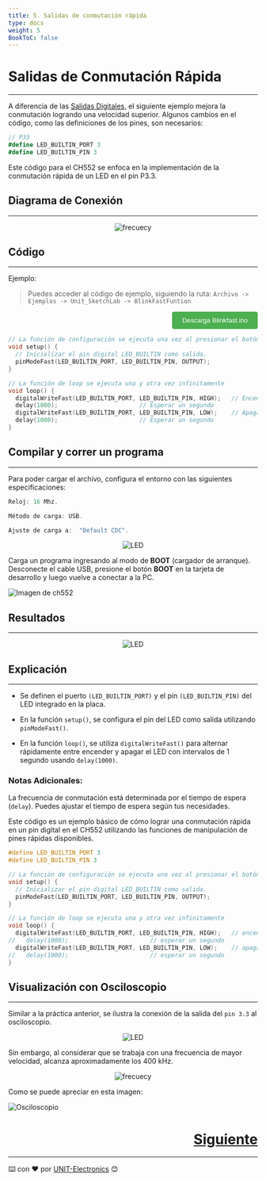 ```yaml
---
title: 5. Salidas de conmutación rápida
type: docs
weight: 5
BookToC: false
---
```

# Salidas de Conmutación Rápida
---
A diferencia de las [Salidas Digitales](/), el siguiente ejemplo mejora la conmutación logrando una velocidad superior. Algunos cambios en el código, como las definiciones de los pines, son necesarios:

```c#
// P33
#define LED_BUILTIN_PORT 3
#define LED_BUILTIN_PIN 3
```

Este código para el CH552 se enfoca en la implementación de la conmutación rápida de un LED en el pin P3.3.

## Diagrama de Conexión
---
<p align="center">
    <img src="/docs/4-Salidas_digitales/images/ouput_led.png" alt="frecuecy">
</p>

## Código
---

Ejemplo: 
> Puedes acceder al código de ejemplo, siguiendo la ruta: `Archivo -> Ejemplos -> Unit_SketchLab -> BlinkFastFuntion`

<div style="text-align: right;">
    <a href="/docs/5-Salidas_conmutacion_rapida/code/blinkfast.ino" download="blinkfast.ino">
        <button style="background-color: #4CAF50; color: white; padding: 10px 20px; border: none; border-radius: 4px; cursor: pointer;">
            Descarga Blinkfast.ino
        </button>
    </a>
</div>

```c
// La función de configuración se ejecuta una vez al presionar el botón de reinicio o encender la placa
void setup() {
  // Inicializar el pin digital LED_BUILTIN como salida.
  pinModeFast(LED_BUILTIN_PORT, LED_BUILTIN_PIN, OUTPUT);
}

// La función de loop se ejecuta una y otra vez infinitamente
void loop() {
  digitalWriteFast(LED_BUILTIN_PORT, LED_BUILTIN_PIN, HIGH);   // Encender el LED (HIGH es el nivel de voltaje)
  delay(1000);                       // Esperar un segundo
  digitalWriteFast(LED_BUILTIN_PORT, LED_BUILTIN_PIN, LOW);    // Apagar el LED al hacer que el voltaje sea LOW
  delay(1000);                       // Esperar un segundo
}
```
## Compilar y correr un programa
---
Para poder cargar el archivo, configura el entorno con las siguientes especificaciones:

```C
Reloj: 16 Mhz.

Método de carga: USB.

Ajuste de carga a:  "Default CDC".
```


<p align="center">
    <img src="/docs/4-Salidas_digitales/images/config.png" alt="LED">
</p>


Carga un programa ingresando al modo de <strong>BOOT</strong> (cargador de arranque). Desconecte el cable USB, presione el botón <strong>BOOT</strong> en la tarjeta de desarrollo y luego vuelve a conectar a la PC.

<img src="/docs/3-Compilador_mcs51/images/pc_ch.png" alt="Imagen de ch552">

## Resultados
---
<p align="center">
    <img src="/docs/4-Salidas_digitales/images/blink.gif" alt="LED">
</p>

## Explicación
---
- Se definen el puerto `(LED_BUILTIN_PORT)` y el pin `(LED_BUILTIN_PIN)` del LED integrado en la placa.

- En la función `setup()`, se configura el pin del LED como salida utilizando `pinModeFast()`.

- En la función `loop()`, se utiliza `digitalWriteFast()` para alternar rápidamente entre encender y apagar el LED con intervalos de 1 segundo usando `delay(1000)`.

### Notas Adicionales:

La frecuencia de conmutación está determinada por el tiempo de espera (`delay`). Puedes ajustar el tiempo de espera según tus necesidades.

Este código es un ejemplo básico de cómo lograr una conmutación rápida en un pin digital en el CH552 utilizando las funciones de manipulación de pines rápidas disponibles.

```cpp
#define LED_BUILTIN_PORT 3
#define LED_BUILTIN_PIN 3

// La función de configuración se ejecuta una vez al presionar el botón de reinicio o encender la placa
void setup() {
  // Inicializar el pin digital LED_BUILTIN como salida.
  pinModeFast(LED_BUILTIN_PORT, LED_BUILTIN_PIN, OUTPUT);
}

// La función de loop se ejecuta una y otra vez infinitamente
void loop() {
  digitalWriteFast(LED_BUILTIN_PORT, LED_BUILTIN_PIN, HIGH);   // encender el LED (HIGH es el nivel de voltaje)
//   delay(1000);                       // esperar un segundo
  digitalWriteFast(LED_BUILTIN_PORT, LED_BUILTIN_PIN, LOW);    // apagar el LED al hacer que el voltaje sea LOW
//   delay(1000);                       // esperar un segundo
}
```

## Visualización con Osciloscopio
---
Similar a la práctica anterior, se ilustra la conexión de la salida del `pin 3.3` al osciloscopio.

<p align="center">
    <img src="/docs/5-Salidas_conmutacion_rapida/images/led.png" alt="LED">
</p>

Sin embargo, al considerar que se trabaja con una frecuencia de mayor velocidad, alcanza aproximadamente los 400 kHz.

<p align="center">
    <img src="/docs/5-Salidas_conmutacion_rapida/images/spped_frequency.png" alt="frecuecy">
</p>

Como se puede apreciar en esta imagen:

![Osciloscopio](/docs/5-Salidas_conmutacion_rapida/images/osci.png)


<div style="text-align: right">
    <h1><a href="/docs/6-entradas_digitales/">Siguiente</a></h>
</div>

---
⌨️ con ❤️ por [UNIT-Electronics](https://github.com/UNIT-Electronics) 😊


